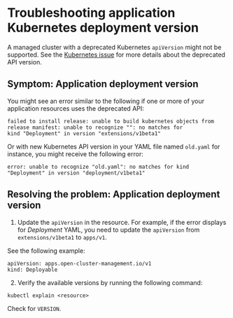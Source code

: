 # Troubleshooting application Kubernetes deployment version

A managed cluster with a deprecated Kubernetes `apiVersion` might not be supported. See the [Kubernetes issue](https://kubernetes.io/blog/2019/07/18/api-deprecations-in-1-16/) for more details about the deprecated API version.

## Symptom: Application deployment version

You might see an error similar to the following if one or more of your application resources uses the deprecated API:

```
failed to install release: unable to build kubernetes objects from release manifest: unable to recognize "": no matches for
kind "Deployment" in version "extensions/v1beta1"
```

Or with new Kubernetes API version in your YAML file named `old.yaml` for instance, you might receive the following error:

```
error: unable to recognize "old.yaml": no matches for kind "Deployment" in version "deployment/v1beta1"
```

## Resolving the problem: Application deployment version

1. Update the `apiVersion` in the resource. For example, if the error displays for _Deployment_ YAML, you need to update the `apiVersion` from `extensions/v1beta1` to `apps/v1`.

  See the following example:
  
  ```
  apiVersion: apps.open-cluster-management.io/v1
  kind: Deployable
  ```

2. Verify the available versions by running the following command:

  ```
  kubectl explain <resource>
  ```
  Check for `VERSION`.
